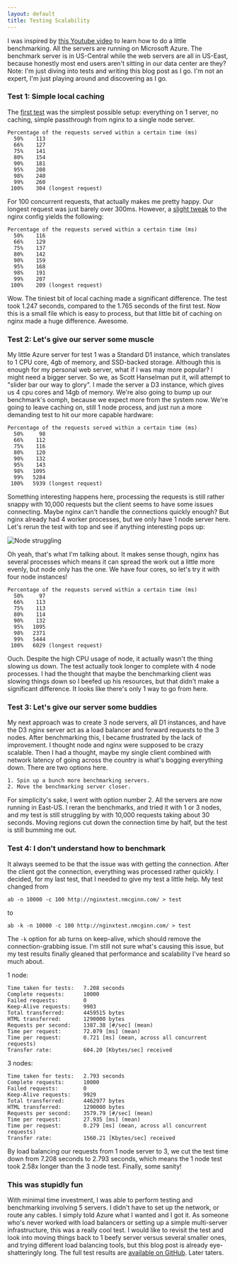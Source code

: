 ```yaml
---
layout: default
title: Testing Scalability
---
```


I was inspired by [this Youtube video](http://www.youtube.com/watch?v=FJrs0Ar9asY) to learn how to do a little benchmarking. All the servers are running on Microsoft Azure. The benchmark server is in US-Central while the web servers are all in US-East, because honestly most end users aren't sitting in our data center are they? Note: I'm just diving into tests and writing this blog post as I go. I'm not an expert, I'm just playing around and discovering as I go.

### Test 1: Simple local caching
The [first test](https://github.com/odstderek/nginxtest/tree/aa4d9109a0cbd63f154a19f39af80edb4a2cbddc) was the simplest possible setup: everything on 1 server, no caching, simple passthrough from nginx to a single node server.

    Percentage of the requests served within a certain time (ms)
      50%    113
      66%    127
      75%    141
      80%    154
      90%    181
      95%    208
      98%    240
      99%    260
     100%    304 (longest request)

For 100 concurrent requests, that actually makes me pretty happy. Our longest request was just barely over 300ms. However, a [slight tweak](https://github.com/odstderek/nginxtest/commit/4ec501f97da7af1c214f1b399da282276f4afb66) to the nginx config yields the following:

    Percentage of the requests served within a certain time (ms)
      50%    116
      66%    129
      75%    137
      80%    142
      90%    159
      95%    168
      98%    191
      99%    207
     100%    209 (longest request)

Wow. The tiniest bit of local caching made a significant difference. The test took 1.247 seconds, compared to the 1.765 seconds of the first test. Now this is a small file which is easy to process, but that little bit of caching on nginx made a huge difference. Awesome.

### Test 2: Let's give our server some muscle

My little Azure server for test 1 was a Standard D1 instance, which translates to 1 CPU core, 4gb of memory, and SSD-backed storage. Although this is enough for my personal web server, what if I was may more popular? I might need a bigger server. So we, as Scott Hanselman put it, will attempt to "slider bar our way to glory". I made the server a D3 instance, which gives us 4 cpu cores and 14gb of memory. We're also going to bump up our benchmark's oomph, because we expect more from the system now. We're going to leave caching on, still 1 node process, and just run a more demanding test to hit our more capable hardware:

    Percentage of the requests served within a certain time (ms)
      50%     98
      66%    112
      75%    116
      80%    120
      90%    132
      95%    143
      98%   1095
      99%   5284
     100%   5939 (longest request)

Something interesting happens here, processing the requests is still rather snappy with 10,000 requests but the client seems to have some issues connecting. Maybe nginx can't handle the connections quickly enough? But nginx already had 4 worker processes, but we only have 1 node server here. Let's rerun the test with top and see if anything interesting pops up:

![Node struggling](https://i.imgur.com/d1KNoX3.png)

Oh yeah, that's what I'm talking about. It makes sense though, nginx has several processes which means it can spread the work out a little more evenly, but node only has the one. We have four cores, so let's try it with four node instances!

    Percentage of the requests served within a certain time (ms)
      50%     97
      66%    113
      75%    113
      80%    114
      90%    132
      95%   1095
      98%   2371
      99%   5444
     100%   6029 (longest request)

Ouch. Despite the high CPU usage of node, it actually wasn't the thing slowing us down. The test actually took longer to complete with 4 node processes. I had the thought that maybe the benchmarking client was slowing things down so I beefed up his resources, but that didn't make a significant difference. It looks like there's only 1 way to go from here.

### Test 3: Let's give our server some buddies

My next approach was to create 3 node servers, all D1 instances, and have the D3 nginx server act as a load balancer and forward requests to the 3 nodes. After benchmarking this, I became frustrated by the lack of improvement. I thought node and nginx were supposed to be crazy scalable. Then I had a thought, maybe my single client combined with network latency of going across the country is what's bogging everything down. There are two options here.

    1. Spin up a bunch more benchmarking servers.
    2. Move the benchmarking server closer.

For simplicity's sake, I went with option number 2. All the servers are now running in East-US. I reran the benchmarks, and tried it with 1 or 3 nodes, and my test is still struggling by with 10,000 requests taking about 30 seconds. Moving regions cut down the connection time by half, but the test is still bumming me out.

### Test 4: I don't understand how to benchmark

It always seemed to be that the issue was with getting the connection. After the client got the connection, everything was processed rather quickly. I decided, for my last test, that I needed to give my test a little help. My test changed from

    ab -n 10000 -c 100 http://nginxtest.nmcginn.com/ > test

to

    ab -k -n 10000 -c 100 http://nginxtest.nmcginn.com/ > test
    
The `-k` option for ab turns on keep-alive, which should remove the connection-grabbing issue. I'm still not sure what's causing this issue, but my test results finally gleaned that performance and scalability I've heard so much about.

1 node:

    Time taken for tests:   7.208 seconds
    Complete requests:      10000
    Failed requests:        0
    Keep-Alive requests:    9903
    Total transferred:      4459515 bytes
    HTML transferred:       1290000 bytes
    Requests per second:    1387.38 [#/sec] (mean)
    Time per request:       72.079 [ms] (mean)
    Time per request:       0.721 [ms] (mean, across all concurrent requests)
    Transfer rate:          604.20 [Kbytes/sec] received

3 nodes:

    Time taken for tests:   2.793 seconds
    Complete requests:      10000
    Failed requests:        0
    Keep-Alive requests:    9929
    Total transferred:      4462977 bytes
    HTML transferred:       1290000 bytes
    Requests per second:    3579.79 [#/sec] (mean)
    Time per request:       27.935 [ms] (mean)
    Time per request:       0.279 [ms] (mean, across all concurrent requests)
    Transfer rate:          1560.21 [Kbytes/sec] received

By load balancing our requests from 1 node server to 3, we cut the test time down from 7.208 seconds to 2.793 seconds, which means the 1 node test took 2.58x longer than the 3 node test. Finally, some sanity!

### This was stupidly fun

With minimal time investment, I was able to perform testing and benchmarking involving 5 servers. I didn't have to set up the network, or route any cables. I simply told Azure what I wanted and I got it. As someone who's never worked with load balancers or setting up a simple multi-server infrastructure, this was a really cool test. I would like to revisit the test and look into moving things back to 1 beefy server versus several smaller ones, and trying different load balancing tools, but this blog post is already eye-shatteringly long. The full test results are [available on GitHub](https://github.com/odstderek/nginxtest/tree/master/tests). Later taters.